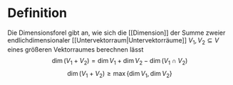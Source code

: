 # Definition
Die Dimensionsforel gibt an, wie sich die [[Dimension]] der Summe zweier endlichdimensionaler [[Untervektorraum|Untervektorräume]] $V_1, V_2 \subseteq V$ eines größeren Vektorraumes berechnen lässt
$$ \dim(V_1+V_2) = \dim V_1 + \dim V_2 - \dim(V_1 \cap V_2) $$
$$\dim(V_1+V_2) \geq \max\{\dim V_1, \dim V_2\}$$